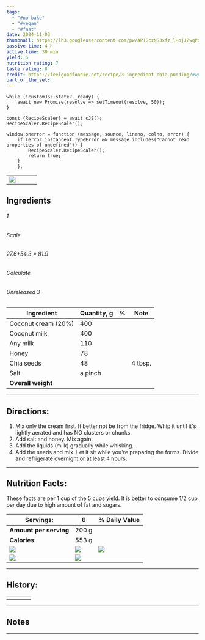 ```yaml
---
tags:
  - "#no-bake"
  - "#vegan"
  - "#fast"
date: 2024-11-03
thumbnail: https://lh3.googleusercontent.com/pw/AP1GczNS3xfz_lHojJZwqPdNr18kTX2DSLyQ9iDrHClPUWQ6Vofnwgv2Ii_XA20X0BFkh30Wb7xdI_RFz7XT0PFX_n-G4b8GqMJiM2SjkoFKu2vOhV_gl3cGLB-68_hZYju96Apb-P5rY3bREzAdtM0TfS26=w1171-h879-s-no-gm?authuser=0
passive time: 4 h
active time: 30 min
yield: 5
nutrition rating: 7
taste rating: 8
credit: https://feelgoodfoodie.net/recipe/3-ingredient-chia-pudding/#wprm-recipe-container-5591
part_of_the_set:
---
```

```dataviewjs
while (!customJS?.state?._ready) { 
	await new Promise(resolve => setTimeout(resolve, 50)); 
} 

const {RecipeScaler} = await cJS();
RecipeScaler.RecipeScaler();

window.onerror = function (message, source, lineno, colno, error) {
	if (error instanceof TypeError && message.includes("Cannot read properties of undefined")) {
		RecipeScaler.RecipeScaler();
		return true;
	}
    };
```

|                                                                                                                                                                                                                                      |     |     |     |
| ------------------------------------------------------------------------------------------------------------------------------------------------------------------------------------------------------------------------------------ | --- | --- | --- |
| ![](https://lh3.googleusercontent.com/pw/AP1GczNS3xfz_lHojJZwqPdNr18kTX2DSLyQ9iDrHClPUWQ6Vofnwgv2Ii_XA20X0BFkh30Wb7xdI_RFz7XT0PFX_n-G4b8GqMJiM2SjkoFKu2vOhV_gl3cGLB-68_hZYju96Apb-P5rY3bREzAdtM0TfS26=w1171-h879-s-no-gm?authuser=0) |     |     |     |

## Ingredients

###### 1
###### Scale
###### 27.6+54.3 = 81.9
###### Calculate
###### Unreleased 3

| Ingredient          | Quantity, g | %   | Note    |
| ------------------- | ----------- | --- | ------- |
| Coconut cream (20%) | 400         |     |         |
| Coconut milk        | 400         |     |         |
| Any milk            | 110         |     |         |
| Honey               | 78          |     |         |
| Chia seeds          | 48          |     | 4 tbsp. |
| Salt                | a pinch     |     |         |
| **Overall weight**  |             |     |         |




---
## Directions:

1. Mix only the cream first. It better not be from the fridge. Whip it until it's lightly aerated and has NO clusters or chunks.
2. Add salt and honey. Mix again.
3. Add the liquids (milk) gradually while whisking.
4. Add the seeds and mix. Let it sit while you're preparing the forms. Divide and refrigerate overnight or at least 4 hours. 


---
## Nutrition Facts:
These facts are per 1 cup of the 5 cups yield. It is better to consume 1/2 cup per day due to high amount of fat and sugars.

| **Servings:**                                                                                                                                                                                                                       | 6                                                                                                                                                                                                                                   | % Daily Value                                                                                                                                                                                                                       |
| ----------------------------------------------------------------------------------------------------------------------------------------------------------------------------------------------------------------------------------- | ----------------------------------------------------------------------------------------------------------------------------------------------------------------------------------------------------------------------------------- | ----------------------------------------------------------------------------------------------------------------------------------------------------------------------------------------------------------------------------------- |
| **Amount per serving**                                                                                                                                                                                                              | 200 g                                                                                                                                                                                                                               |                                                                                                                                                                                                                                     |
| **Calories**:                                                                                                                                                                                                                       | 553 g                                                                                                                                                                                                                               |                                                                                                                                                                                                                                     |
| ![](https://lh3.googleusercontent.com/pw/AP1GczPruh1VveofUzHNSoHmLvjcsIBK-JYgYLlEMbPxALmtVhwephS5Miri-kb6hbTMcnX2EfZi04QgA9ZGZJ3b-zWMnAUt4PTxx3Pa5FNJVmWpfjSLZGbHYThjYsPyp-zmapcZLWcCILsZzunRPCNAwnHc=w700-h566-s-no-gm?authuser=0) | ![](https://lh3.googleusercontent.com/pw/AP1GczNGbFju1nQzftg5ZCFG06F4vVu4ksLEjGbQ7xqq6NdX5R2glLVGvhRI1uUUW8dzFaXm1W05do2xGu8h_YbFxgitlwZvxlPPk02LLRCdHUatOk-L4VUy_lUTS1zszUUem1FF55e75nSoQMpR24DFTLiV=w509-h656-s-no-gm?authuser=0) | ![](https://lh3.googleusercontent.com/pw/AP1GczM1lfZXTuUxQ1lwE5cTExn9nhEWk7jzmSqHYfksjHHNRIqhvWxcaz23lDlHIeGXUBiSP0FeBsOKz9b0AlveZgS8Ab6pQ1GOR8KS4l4D1uiS38jMwObL7k4o9wJLFaK_YKQQc3KAhwmtUTi0TfKwZU76=w495-h572-s-no-gm?authuser=0) |
| ![](https://lh3.googleusercontent.com/pw/AP1GczPY_BeVXv6hRhXruoSjmd92J_j-72n-62kdcpG6rK157RZKHHhsBoj0AbB1gbkVW1GHMuonYhGPJMvFufBpAErpjVzqBNb5mzlTva-3NFm63YzaGCTBV-btRBaEUZO4dz1RgCDZrbgzExLSsPI6QBsL=w531-h828-s-no-gm?authuser=0) | ![](https://lh3.googleusercontent.com/pw/AP1GczPTo0hIailrr2AVabmo_I3JqGhcS37W0bC694eC4H9Z0ZZfJlkE3Ea9lFlmT4Zz4GGNra4_t_1BP9etS3AFTwo9GlkSOynr9dm_TZScmuO_CVebxx0VUG-0VCD94K4L1oaf976t16-BxfJ_PDVZPgU6=w447-h617-s-no-gm?authuser=0) |                                                                                                                                                                                                                                     |



---
## History:

|     |                   |                   |                   |
| --- | ----------------- | ----------------- | ----------------- |
|     |                   |                   |                   |


---
## Notes


>

---



